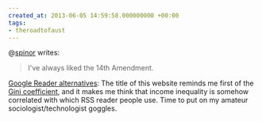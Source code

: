 ```yaml
---
created_at: 2013-06-05 14:59:58.000000000 +00:00
tags:
- theroadtofaust
---
```


@[spinor](http://spinor.tumblr.com/) writes:

> I've always liked the 14th Amendment.

[Google Reader
alternatives](http://getgini.com/google-reader-alternatives): The title
of this website reminds me first of the [Gini
coefficient](https://en.wikipedia.org/wiki/Gini_coefficient), and it
makes me think that income inequality is somehow correlated with which
RSS reader people use. Time to put on my amateur
sociologist/technologist goggles.
